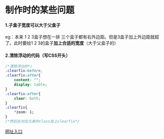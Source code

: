 # 制作时的某些问题
#### 1.子盒子宽度可以大于父盒子

eg：本来 1 2 3盒子想在一排 三个盒子都有右外边距。但是3盒子加上外边距就超了。此时要给1 2 3的盒子**加上合适的宽度**（大于父盒子的）

#### 2.清除浮动的代码（写CSS开头）

```css
/*清除浮动的*/
.clearfix:before,
.clearfix:after{
    content: "";
    display: table;
}
.clearfix:after{
    clear: both;
}
.clearfix{
    *zoom: 1;
}
/*然后在对应元素的class加上clearfix*/
```

[网址入口](https://github.com/qi-owo/page-xuechengwang/blob/master/index.html)
